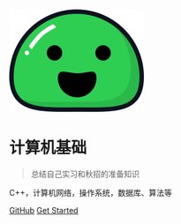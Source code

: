 ![logo](_coverpage.assets/icon.svg)

# 计算机基础

> 总结自己实习和秋招的准备知识

C++，计算机网络，操作系统，数据库、算法等

[GitHub](https://github.com/zhwzhao/cs_interview.git)
[Get Started](#README)